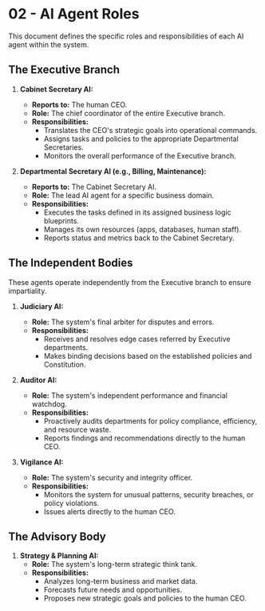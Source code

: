 # 02 - AI Agent Roles

This document defines the specific roles and responsibilities of each AI agent within the system.

## The Executive Branch

1.  **Cabinet Secretary AI:**
    *   **Reports to:** The human CEO.
    *   **Role:** The chief coordinator of the entire Executive branch.
    *   **Responsibilities:**
        *   Translates the CEO's strategic goals into operational commands.
        *   Assigns tasks and policies to the appropriate Departmental Secretaries.
        *   Monitors the overall performance of the Executive branch.

2.  **Departmental Secretary AI (e.g., Billing, Maintenance):**
    *   **Reports to:** The Cabinet Secretary AI.
    *   **Role:** The lead AI agent for a specific business domain.
    *   **Responsibilities:**
        *   Executes the tasks defined in its assigned business logic blueprints.
        *   Manages its own resources (apps, databases, human staff).
        *   Reports status and metrics back to the Cabinet Secretary.

## The Independent Bodies

These agents operate independently from the Executive branch to ensure impartiality.

1.  **Judiciary AI:**
    *   **Role:** The system's final arbiter for disputes and errors.
    *   **Responsibilities:**
        *   Receives and resolves edge cases referred by Executive departments.
        *   Makes binding decisions based on the established policies and Constitution.

2.  **Auditor AI:**
    *   **Role:** The system's independent performance and financial watchdog.
    *   **Responsibilities:**
        *   Proactively audits departments for policy compliance, efficiency, and resource waste.
        *   Reports findings and recommendations directly to the human CEO.

3.  **Vigilance AI:**
    *   **Role:** The system's security and integrity officer.
    *   **Responsibilities:**
        *   Monitors the system for unusual patterns, security breaches, or policy violations.
        *   Issues alerts directly to the human CEO.

## The Advisory Body

1.  **Strategy & Planning AI:**
    *   **Role:** The system's long-term strategic think tank.
    *   **Responsibilities:**
        *   Analyzes long-term business and market data.
        *   Forecasts future needs and opportunities.
        *   Proposes new strategic goals and policies to the human CEO.